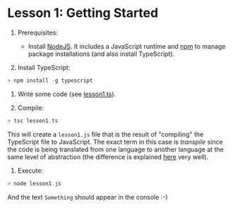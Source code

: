# Lesson 1: Getting Started

1. Prerequisites:

    * Install [NodeJS](https://nodejs.org/). It includes a JavaScript runtime and [npm](https://www.npmjs.com/) to manage
      package installations (and also install TypeScript).

1. Install TypeScript:

```Powershell
> npm install -g typescript
```

1. Write some code (see [lesson1.ts](lesson1.ts)).

1. Compile:

```Powershell
> tsc lesson1.ts
```

This will create a `lesson1.js` file that is the result of "compiling" the TypeScript file to JavaScript.
The exact term in this case is _transpile_ since the code is being translated from one language to another
language at the same level of abstraction (the difference is explained
[here](https://www.stevefenton.co.uk/2012/11/compiling-vs-transpiling/) very well).

1. Execute:

```Powershell
> node lesson1.js
```

And the text `Something` should appear in the console :-)
